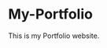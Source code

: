# My-Portfolio
This is my Portfolio website.
          
             
            
                     
           
        
         
         
          
        
         
     
    
 
